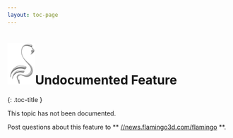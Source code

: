 ```yaml
---
layout: toc-page
---
```



# <img src="../image/flamingogrey.png"/>Undocumented Feature
{: .toc-title }

This topic has not been documented.

Post questions about this feature to ** [//news.flamingo3d.com/flamingo](news://news.flamingo3d.com/flamingo) **.


